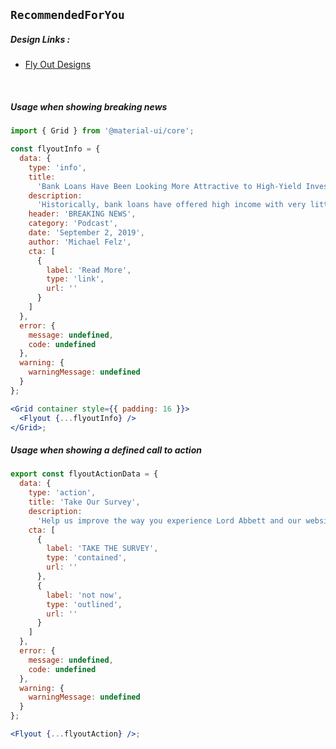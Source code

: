 ## `RecommendedForYou`

##### Design Links :

- [Fly Out Designs](https://zpl.io/25oDLJn 'Zeplin Design link')

<br/>

##### **Usage when showing breaking news**

```jsx
import { Grid } from '@material-ui/core';

const flyoutInfo = {
  data: {
    type: 'info',
    title:
      'Bank Loans Have Been Looking More Attractive to High-Yield Investors',
    description:
      'Historically, bank loans have offered high income with very little duration and historically attractive risk-adjust',
    header: 'BREAKING NEWS',
    category: 'Podcast',
    date: 'September 2, 2019',
    author: 'Michael Felz',
    cta: [
      {
        label: 'Read More',
        type: 'link',
        url: ''
      }
    ]
  },
  error: {
    message: undefined,
    code: undefined
  },
  warning: {
    warningMessage: undefined
  }
};

<Grid container style={{ padding: 16 }}>
  <Flyout {...flyoutInfo} />
</Grid>;
```

##### **Usage when showing a defined call to action**

```jsx
export const flyoutActionData = {
  data: {
    type: 'action',
    title: 'Take Our Survey',
    description:
      'Help us improve the way you experience Lord Abbett and our website by taking our short seven question survey.',
    cta: [
      {
        label: 'TAKE THE SURVEY',
        type: 'contained',
        url: ''
      },
      {
        label: 'not now',
        type: 'outlined',
        url: ''
      }
    ]
  },
  error: {
    message: undefined,
    code: undefined
  },
  warning: {
    warningMessage: undefined
  }
};

<Flyout {...flyoutAction} />;
```
